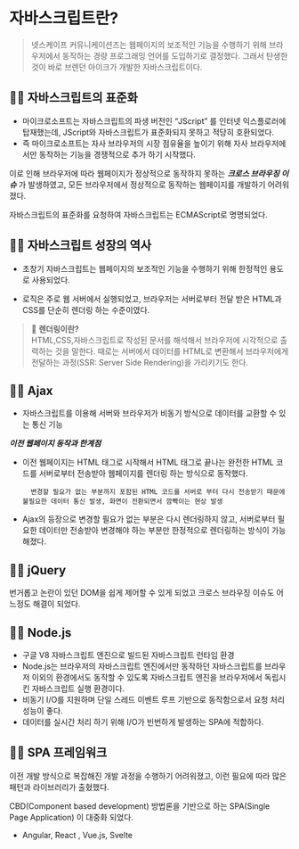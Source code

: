 # 자바스크립트란?

> 넷스케이프 커뮤니케이션즈는 웹페이지의 보조적인 기능을 수행하기 위해 브라우저에서 동작하는 경량 프로그래밍 언어를 도입하기로 결정했다. 그래서 탄생한 것이 바로 브렌던 아이크가 개발한 자바스크립트이다.
> 

## 👩‍💻 자바스크립트의 표준화

- 마이크로소프트는 자바스크립트의 파생 버전인 “JScript” 를 인터넷 익스플로러에 탑재했는데, JScript와 자바스크립트가 표준화되지 못하고 적당히 호환되었다. 
- 즉 마이크로소프트는 자사 브라우저의 시장 점유율을 높이기 위해 자사 브라우저에서만 동작하는 기능을 경쟁적으로 추가 하기 시작했다.

이로 인해 브라우저에 따라 웹페이지가 정상적으로 동작하지 못하는 ***크로스 브라우징 이슈***  가 발생하였고, 모든 브라우저에서 정상적으로 동작하는 웹페이지를 개발하기 어려워졌다.

자바스크립트의 표준화를 요청하여 자바스크립트는 ECMAScript로 명명되었다.

## 👩‍💻 자바스크립트 성장의 역사
- 초창기 자바스크립트는 웹페이지의 보조적인 기능을 수행하기 위해 한정적인 용도로 사용되었다.

- 로직은 주로 웹 서버에서 실행되었고, 브라우저는 서버로부터 전달 받은 HTML과 CSS를 단순히 렌더링 하는 수준이였다.

> 🤖 <strong>렌더링이란?</strong> <br>
HTML,CSS,자바스크립트로 작성된 문서를 해석해서 브라우저에 시각적으로 출력하는 것을 말한다. 때로는 서버에서 데이터를 HTML로 변환해서 브라우저에게 전달하는 과정(SSR: Server Side Rendering)을 가리키기도 한다.

## 👩‍💻 Ajax

- 자바스크립트를 이용해 서버와 브라우저가 비동기 방식으로 데이터를 교환할 수 있는 통신 기능

***이전 웹페이지 동작과 한계점***

- 이전 웹페이지는 HTML 태그로 시작해서 HTML 태그로 끝나는 완전한 HTML 코드를 서버로부터 전송받아 웹페이지를 렌더링 하는 방식으로 동작했다. 

        변경할 필요가 없는 부분까지 포함된 HTML 코드를 서버로 부터 다시 전송받기 때문에 불필요한 데이터 통신 발생, 화면이 전환되면서 깜빡이는 현상 발생

- Ajax의 등장으로 변경할 필요가 없는 부분은 다시 렌더링하지 않고, 서버로부터 필요한 데이터만 전송받아 변경해야 하는 부분만 한정적으로 렌더링하는 방식이 가능해졌다.

## 👩‍💻 jQuery

번거롭고 논란이 있던 DOM을 쉽게 제어할 수 있게 되었고 크로스 브라우징 이슈도 어느정도 해결이 되었다.

## 👩‍💻 Node.js

- 구글 V8 자바스크립트 엔진으로 빌드된 자바스크립트 런타임 환경
- Node.js는 브라우저의 자바스크립트 엔진에서만 동작하던 자바스크립트를 브라우저 이외의 환경에서도 동작할 수 있도록 자바스크립트 엔진을 브라우저에서 독립시킨 자바스크립트 실행 환경이다.
- 비동기 I/O를 지원하며 단일 스레드 이벤트 루프 기반으로 동작함으로서 요청 처리 성능이 좋다.
- 데이터를 실시간 처리 하기 위해 I/O가 빈번하게 발생하는 SPA에 적합하다.

## 👩‍💻 SPA 프레임워크

이전 개발 방식으로 복잡해진 개발 과정을 수행하기 어려워졌고, 이런 필요에 따라 많은 패턴과 라이브러리가 출혔했다.

CBD(Component based development) 방법론을 기반으로 하는 SPA(Single Page Application) 이 대중화 되었다.

- Angular, React , Vue.js, Svelte